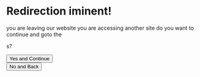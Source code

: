 <script>
    var request = window.location.href.slice(window.location.href.indexOf('?') + 1);

    console.log(request)

    document.getElementById("message").innerHTML = request;

    function StartRedirect() {
        window.location.href = request;
    }
</script>

# Redirection iminent!

you are leaving our website you are accessing another site do you want to continue and goto the <p id="message"></p> s?
<br />

<button onclick="StartRedirect()">Yes and Continue</button>\
<button href="..">No and Back</button>
